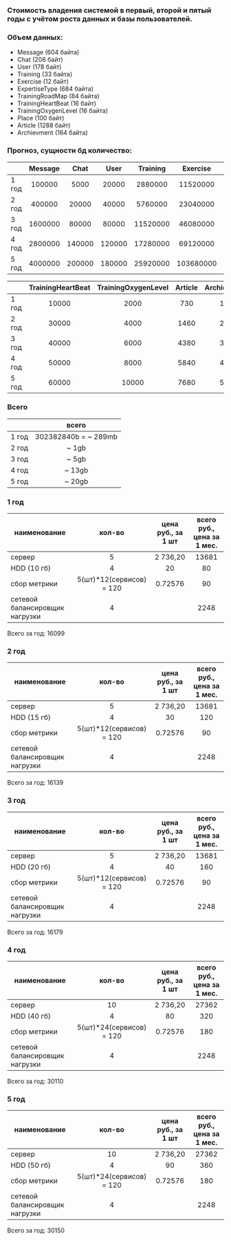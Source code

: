 ### Cтоимость владения системой в первый, второй и пятый годы с учётом роста данных и базы пользователей.

### Объем данных:

- Message (604 байта)
- Chat (208 байт)
- User (178 байт)
- Training (33 байта)
- Exercise (12 байт)
- ExpertiseType (684 байта)
- TrainingRoadMap (84 байта)
- TrainingHeartBeat (16 байт)
- TrainingOxygenLevel (16 байта)
- Place (100 байт)
- Article (1288 байт)
- Archievment (164 байта)

### Прогноз, сущности бд количество:

|      | Message |  Chat  |  User  | Training | Exercise  | ExpertiseType | TrainingRoadMap |
|------|:-------:|:------:|:------:|:--------:|:---------:|:-------------:|:---------------:|
| 1 год | 100000  | 5000   | 20000  | 2880000  | 11520000  |      50       |      30000      | 
| 2 год | 400000  | 20000  | 40000  | 5760000  | 23040000  |      50       |      50000      | 
| 3 год | 1600000 | 80000  | 80000  | 11520000 | 46080000  |      50       |     100000      | 
| 4 год | 2800000 | 140000 | 120000 | 17280000 | 69120000  |      50       |     140000      | 
| 5 год | 4000000 | 200000 | 180000 | 25920000 | 103680000 |      50       |     210000      | 

|      | TrainingHeartBeat | TrainingOxygenLevel | Article    | Archievment | Place |
|------|:-----------------:|:-------------------:|:----------:|:-----------:|:-----:|
| 1 год |       10000       |        2000         |    730    |     100     | 4000  |
| 2 год |       30000       |        4000         |    1460   |     200     | 8000  |
| 3 год |       40000       |        6000         |    4380   |     300     | 16000 |
| 4 год |       50000       |        8000         |    5840   |     400     | 24000 |
| 5 год |       60000       |        10000        |    7680   |     500     | 32000 |

### Всего

|      |        всего         |
|------|:--------------------:|
| 1 год | 302382840b = ~ 289mb |
| 2 год |        ~ 1gb         |
| 3 год |        ~ 5gb         |
| 4 год |        ~ 13gb        |
| 5 год |        ~ 20gb        |

### 1 год

| наименование                   |          кол-во          | цена руб., за 1 шт | всего руб., цена за 1 мес. |
|--------------------------------|:------------------------:|:------------------:|:--------------------------:|
| сервер                         |            5             |      2 736,20      |           13681            |
| HDD (10 гб)                    |            4             |         20         |             80             |
| сбор метрики                   | 5(шт)*12(сервисов) = 120 |      0.72576       |             90             |
| сетевой балансировщик нагрузки |            4             |                    |            2248            |

Всего за год: 16099

### 2 год

| наименование                   |          кол-во          | цена руб., за 1 шт | всего руб., цена за 1 мес. |
|--------------------------------|:------------------------:|:------------------:|:--------------------------:|
| сервер                         |            5             |      2 736,20      |           13681            |
| HDD (15 гб)                     |            4             |         30         |            120             |
| сбор метрики                   | 5(шт)*12(сервисов) = 120 |      0.72576       |             90             |
| сетевой балансировщик нагрузки |            4             |                    |            2248            |

Всего за год: 16139

### 3 год

| наименование                   |          кол-во          | цена руб., за 1 шт | всего руб., цена за 1 мес. |
|--------------------------------|:------------------------:|:------------------:|:--------------------------:|
| сервер                         |            5             |      2 736,20      |           13681            |
| HDD (20 гб)                    |            4             |         40         |            160             |
| сбор метрики                   | 5(шт)*12(сервисов) = 120 |      0.72576       |             90             |
| сетевой балансировщик нагрузки |            4             |                    |            2248            |

Всего за год: 16179

### 4 год

| наименование                   |          кол-во          | цена руб., за 1 шт | всего руб., цена за 1 мес. |
|--------------------------------|:------------------------:|:------------------:|:--------------------------:|
| сервер                         |            10            |      2 736,20      |           27362            |
| HDD (40 гб)                    |            4             |         80         |            320             |
| сбор метрики                   | 5(шт)*24(сервисов) = 120 |      0.72576       |            180             |
| сетевой балансировщик нагрузки |            4             |                    |            2248            |

Всего за год: 30110

### 5 год

| наименование                   |          кол-во          | цена руб., за 1 шт | всего руб., цена за 1 мес. |
|--------------------------------|:------------------------:|:------------------:|:--------------------------:|
| сервер                         |            10            |      2 736,20      |           27362            |
| HDD (50 гб)                    |            4             |         90         |            360             |
| сбор метрики                   | 5(шт)*24(сервисов) = 120 |      0.72576       |            180             |
| сетевой балансировщик нагрузки |            4             |                    |            2248            |

Всего за год: 30150
